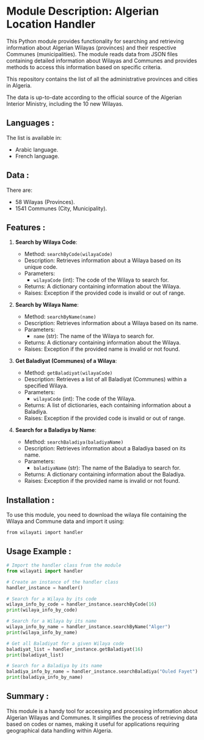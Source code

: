 # Module Description: Algerian Location Handler

This Python module provides functionality for searching and retrieving information about Algerian Wilayas (provinces) and their respective Communes (municipalities). The module reads data from JSON files containing detailed information about Wilayas and Communes and provides methods to access this information based on specific criteria.

This repository contains the list of all the administrative provinces and cities in Algeria.

The data is up-to-date according to the official source of the Algerian Interior Ministry, including the 10 new Wilayas.

## Languages :

The list is available in:
 
- Arabic language.
- French language.

## Data :

There are:

- 58 Wilayas (Provinces).
- 1541 Communes (City, Municipality).

## Features :

1. **Search by Wilaya Code**:
   - Method: `searchByCode(wilayaCode)`
   - Description: Retrieves information about a Wilaya based on its unique code.
   - Parameters: 
     - `wilayaCode` (int): The code of the Wilaya to search for.
   - Returns: A dictionary containing information about the Wilaya.
   - Raises: Exception if the provided code is invalid or out of range.

2. **Search by Wilaya Name**:
   - Method: `searchByName(name)`
   - Description: Retrieves information about a Wilaya based on its name.
   - Parameters: 
     - `name` (str): The name of the Wilaya to search for.
   - Returns: A dictionary containing information about the Wilaya.
   - Raises: Exception if the provided name is invalid or not found.

3. **Get Baladiyat (Communes) of a Wilaya**:
   - Method: `getBaladiyat(wilayaCode)`
   - Description: Retrieves a list of all Baladiyat (Communes) within a specified Wilaya.
   - Parameters: 
     - `wilayaCode` (int): The code of the Wilaya.
   - Returns: A list of dictionaries, each containing information about a Baladiya.
   - Raises: Exception if the provided code is invalid or out of range.

4. **Search for a Baladiya by Name**:
   - Method: `searchBaladiya(baladiyaName)`
   - Description: Retrieves information about a Baladiya based on its name.
   - Parameters: 
     - `baladiyaName` (str): The name of the Baladiya to search for.
   - Returns: A dictionary containing information about the Baladiya.
   - Raises: Exception if the provided name is invalid or not found.

## Installation :

To use this module, you need to download the wilaya file containing the Wilaya and Commune data and import it using:

```
from wilayati import handler
```

## Usage Example :

```python
# Import the handler class from the module
from wilayati import handler

# Create an instance of the handler class
handler_instance = handler()

# Search for a Wilaya by its code
wilaya_info_by_code = handler_instance.searchByCode(16)
print(wilaya_info_by_code)

# Search for a Wilaya by its name
wilaya_info_by_name = handler_instance.searchByName("Alger")
print(wilaya_info_by_name)

# Get all Baladiyat for a given Wilaya code
baladiyat_list = handler_instance.getBaladiyat(16)
print(baladiyat_list)

# Search for a Baladiya by its name
baladiya_info_by_name = handler_instance.searchBaladiya("Ouled Fayet")
print(baladiya_info_by_name)
```



## Summary :

This module is a handy tool for accessing and processing information about Algerian Wilayas and Communes. It simplifies the process of retrieving data based on codes or names, making it useful for applications requiring geographical data handling within Algeria.
